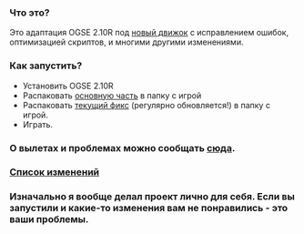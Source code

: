 ### Что это? ###
Это адаптация OGSE 2.10R под [новый движок](https://github.com/OGSR/OGSR-Engine) с исправлением ошибок, оптимизацией скриптов, и многими другими изменениями.

### Как запустить? ###
* Установить OGSE 2.10R
* Распаковать [основную часть](https://yadi.sk/d/BRL_BNZWQOMscw) в папку с игрой
* Распаковать [текущий фикс](https://yadi.sk/d/JxHR_vr5Ha7YqA) (регулярно обновляется!) в папку с игрой.
* Играть.

### О вылетах и проблемах можно сообщать [сюда](https://github.com/OGSR/OGSR-Resources/issues). ###

### [Список изменений](https://yadi.sk/i/Krfakw5AYfiLOQ) ###

### Изначально я вообще делал проект лично для себя. Если вы запустили и какие-то изменения вам не понравились - это ваши проблемы. ###
